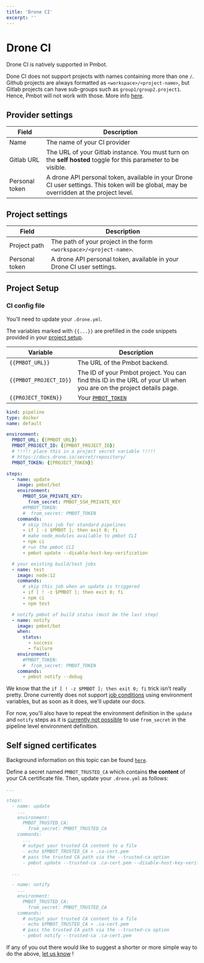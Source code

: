 ```yaml
---
title: 'Drone CI'
excerpt: ''
---
```


# Drone CI

Drone CI is natively supported in Pmbot.

<div class="blockquote" data-props='{ "mod": "warning" }'>

Done CI does not support projects with names containing more than one `/`. Github projects are always formatted as `<workspace>/<project-name>`, but Gitlab projects can have sub-groups such as `group1/group2.project1`. Hence, Pmbot will not work with those. More info [here](https://github.com/drone/drone/issues/2009).
 
</div> 

## Provider settings

| Field | Description |
| --- | --- |
| Name | The name of your CI provider |
| Gitlab URL | The URL of your Gitlab instance. You must turn on the **self hosted** toggle for this parameter to be visible. |
| Personal token | A drone API personal token, available in your Drone CI user settings. This token will be global, may be overridden at the project level. |

## Project settings

| Field | Description |
| --- | --- |
| Project path | The path of your project in the form `<workspace>/<project-name>`. |
| Personal token | A drone API personal token, available in your Drone CI user settings. | 

## Project Setup

### CI config file

You'll need to update your `.drone.yml`.

The variables marked with `{{...}}` are prefilled in the code snippets provided in your [project setup](/core/projects#setup).

| Variable | Description |
| --- | --- |
| `{{PMBOT_URL}}` | The URL of the Pmbot backend. |
| `{{PMBOT_PROJECT_ID}}` | The ID of your Pmbot project. You can find this ID in the URL of your UI when you are on the project details page. |
| `{{PROJECT_TOKEN}}` | Your [`PMBOT_TOKEN`](#pmbot_token) |

<div class="code-group" data-props='{ "lineNumbers": ["true"], "labels": [".drone.yml"] }'>

```yaml
kind: pipeline
type: docker
name: default

environment:
  PMBOT_URL: {{PMBOT_URL}}
  PMBOT_PROJECT_ID: {{PMBOT_PROJECT_ID}}
  # !!!!! place this in a project secret variable !!!!!
  # https://docs.drone.io/secret/repository/
  PMBOT_TOKEN: {{PROJECT_TOKEN}}

steps:
  - name: update
    image: pmbot/bot
    environment:
      PMBOT_SSH_PRIVATE_KEY:
        from_secret: PMBOT_SSH_PRIVATE_KEY
      #PMBOT_TOKEN:
      #  from_secret: PMBOT_TOKEN
    commands:
      # skip this job for standard pipelines
      - if [ -z $PMBOT ]; then exit 0; fi
      # make node_modules available to pmbot CLI
      - npm ci
      # run the pmbot CLI
      - pmbot update --disable-host-key-verification

  # your existing build/test jobs
  - name: test
    image: node:12
    commands:
      # skip this job when an update is triggered
      - if [ ! -z $PMBOT ]; then exit 0; fi
      - npm ci
      - npm test

  # notify pmbot of build status (must be the last step)
  - name: notify
    image: pmbot/bot
    when:
      status:
        - success
        - failure
    environment:
      #PMBOT_TOKEN:
      #  from_secret: PMBOT_TOKEN
    commands:
      - pmbot notify --debug
```

</div>

<div class="blockquote" data-props='{ "mod": "info" }'>

We know that the `if [ ! -z $PMBOT ]; then exit 0; fi` trick isn't really pretty. Drone currently does not support [job conditions](https://docs.drone.io/pipeline/docker/syntax/conditions/) using environment variables, but as soon as it does, we'll update our docs.

For now, you'll also have to repeat the environment definition in the `update` and `notify` steps as it is [currently not possible](https://discourse.drone.io/t/using-from-secrets-in-pipeline-environment-definition/7676/3) to use `from_secret` in the pipeline level environment definition.

</div>

## Self signed certificates

Background information on this topic can be found [`here`](/core/cli#self-signed-certificates).

Define a secret named `PMBOT_TRUSTED_CA` which contains **the content** of your CA certificate file. Then, update your `.drone.yml` as follows:

<div class="code-group" data-props='{ "lineNumbers": ["true"] }'>

```yaml
...

steps:
  - name: update
    ...
    environment:
      PMBOT_TRUSTED_CA:
        from_secret: PMBOT_TRUSTED_CA
    commands:
      ...
      # output your trusted CA content to a file
      - echo $PMBOT_TRUSTED_CA > .ca-cert.pem
      # pass the trusted CA path via the --trusted-ca option
      - pmbot update --trusted-ca .ca-cert.pem --disable-host-key-verification

  ...

  - name: notify
    ...
    environment:
      PMBOT_TRUSTED_CA:
        from_secret: PMBOT_TRUSTED_CA
    commands:
      # output your trusted CA content to a file
      - echo $PMBOT_TRUSTED_CA > .ca-cert.pem
      # pass the trusted CA path via the --trusted-ca option
      - pmbot notify --trusted-ca .ca-cert.pem
```

</div>

<div class="blockquote" data-props='{ "mod": "info" }'>

If any of you out there would like to suggest a shorter or more simple way to do the above, [let us know](https://github.com/pmbot-io/issues/issues) !

</div>
